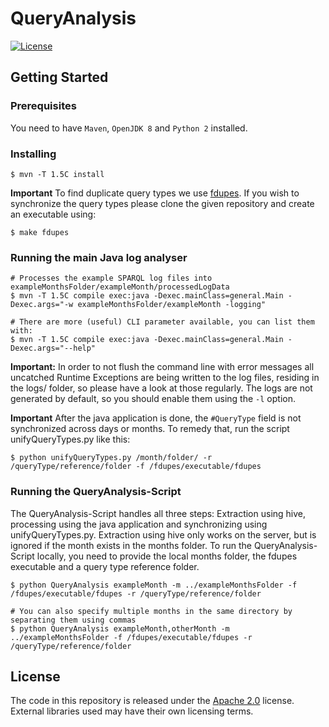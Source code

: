 # QueryAnalysis
[![License](https://img.shields.io/badge/License-Apache%202.0-blue.svg)](https://opensource.org/licenses/Apache-2.0)

## Getting Started
### Prerequisites
You need to have `Maven`, `OpenJDK 8` and `Python 2` installed.

### Installing
```shell
$ mvn -T 1.5C install

```

**Important** To find duplicate query types we use [fdupes](https://github.com/adrianlopezroche/fdupes). If you wish to synchronize the query types please clone the given repository and create an executable using:
```shell
$ make fdupes
```

### Running the main Java log analyser
```shell
# Processes the example SPARQL log files into exampleMonthsFolder/exampleMonth/processedLogData
$ mvn -T 1.5C compile exec:java -Dexec.mainClass=general.Main -Dexec.args="-w exampleMonthsFolder/exampleMonth -logging"

# There are more (useful) CLI parameter available, you can list them with:
$ mvn -T 1.5C compile exec:java -Dexec.mainClass=general.Main -Dexec.args="--help"

```

**Important:** In order to not flush the command line with error messages all uncatched Runtime Exceptions are being written to the log files, residing in the logs/ folder, so please have a look at those regularly. The logs are not generated by default, so you should enable them using the `-l` option.

**Important** After the java application is done, the `#QueryType` field is not synchronized across days or months. To remedy that, run the script unifyQueryTypes.py like this:
```shell
$ python unifyQueryTypes.py /month/folder/ -r /queryType/reference/folder -f /fdupes/executable/fdupes
```

### Running the QueryAnalysis-Script
The QueryAnalysis-Script handles all three steps: Extraction using hive, processing using the java application and synchronizing using unifyQueryTypes.py. Extraction using hive only works on the server, but is ignored if the month exists in the months folder. To run the QueryAnalysis-Script locally, you need to provide the local months folder, the fdupes executable and a query type reference folder.
```shell
$ python QueryAnalysis exampleMonth -m ../exampleMonthsFolder -f /fdupes/executable/fdupes -r /queryType/reference/folder

# You can also specify multiple months in the same directory by separating them using commas
$ python QueryAnalysis exampleMonth,otherMonth -m ../exampleMonthsFolder -f /fdupes/executable/fdupes -r /queryType/reference/folder
```


## License
The code in this repository is released under the [Apache 2.0](LICENSE.txt) license. External libraries used may have their own licensing terms.
